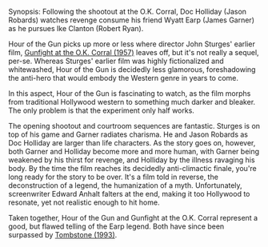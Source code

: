 Synopsis: Following the shootout at the O.K. Corral, Doc Holliday (Jason Robards) watches revenge consume his friend Wyatt Earp (James Garner) as he pursues Ike Clanton (Robert Ryan).

Hour of the Gun picks up more or less where director John Sturges' earlier film, <a href="/browse/reviews/gunfight-at-the-ok-corral-1957/">Gunfight at the O.K. Corral (1957)</a> leaves off, but it's not really a sequel, per-se. Whereas Sturges' earlier film was highly fictionalized and whitewashed, Hour of the Gun is decidedly less glamorous, foreshadowing the anti-hero that would embody the Western genre in years to come. 

In this aspect, Hour of the Gun is fascinating to watch, as the film morphs from traditional Hollywood western to something much darker and bleaker. The only problem is that the experiment only half works.

The opening shootout and courtroom sequences are fantastic. Sturges is on top of his game and Garner radiates charisma. He and Jason Robards as Doc Holliday are larger than life characters. As the story goes on, however, both Garner and Holliday become more and more human, with Garner being weakened by his thirst for revenge, and Holliday by the illness ravaging his body. By the time the film reaches its decidedly anti-climactic finale, you're long ready for the story to be over. It's a film told in reverse, the deconstruction of a legend, the humanization of a myth. Unfortunately, screenwriter Edward Anhalt falters at the end, making it too Hollywood to resonate, yet not realistic enough to hit home. 

Taken together, Hour of the Gun and Gunfight at the O.K. Corral represent a good, but flawed telling of the Earp legend. Both have since been surpassed by <a href="/browse/reviews/tombstone-1993/">Tombstone (1993)</a>.

